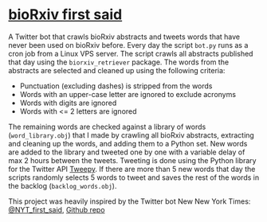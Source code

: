 # [bioRxiv first said](https://twitter.com/bioRxiv_first) 

A Twitter bot that crawls bioRxiv abstracts and tweets words that have never been used on bioRxiv before. Every day the script `bot.py` runs as a cron job from a Linux VPS server. The script crawls all abstracts published that day using the `biorxiv_retriever` package. The words from the abstracts are selected and cleaned up using the following criteria:
- Punctuation (excluding dashes) is stripped from the words
- Words with an upper-case letter are ignored to exclude acronyms
- Words with digits are ignored
- Words with <= 2 letters are ignored

The remaining words are checked against a library of words (`word_library.obj`) that I made by crawling all bioRxiv abstracts, extracting and cleaning up the words, and adding them to a Python set. New words are added to the library and tweeted one by one with a variable delay of max 2 hours between the tweets. Tweeting is done using the Python library for the Twitter API [Tweepy](https://www.tweepy.org/). If there are more than 5 new words that day the scripts randomly selects 5 words to tweet and saves the rest of the words in the backlog (`backlog_words.obj`). 

This project was heavily inspired by the Twitter bot New New York Times: [@NYT_first_said](https://twitter.com/NYT_first_said), [Github repo](https://github.com/MaxBittker/nyt-first-said)

